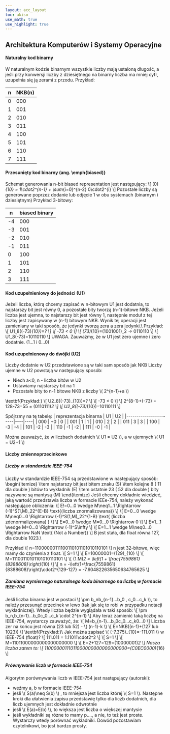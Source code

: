 ```yaml
---
layout: acc_layout
toc: akiso
use_math: true
use_highlight: true
---
```


Architektura Komputerów i Systemy Operacyjne
---

#### Naturalny kod binarny
W naturalnym kodzie binarnym wszystkie liczby mają ustaloną długość, a jeśli przy konwersji liczby z dziesiętnego na binarny liczba ma mniej cyfr, uzupełnia się ją zerami z przodu. Przykład:

| n | NKB(n) |
|---|--------|
| 0 | 000    |
| 1 | 001    |
| 2 | 010    |
| 3 | 011    |
| 4 | 100    |
| 5 | 101    |
| 6 | 110    |
| 7 | 111    |

#### Przesunięty kod binarny (ang. \emph{biased)}
Schemat generowania n-bit biased representation jest następujący:
\\[ (0)_{10} = 1\cdot2^{n-1} + \sum_{i=0}^{n-2} 0\cdot2^{i} \\]
Pozostałe liczby są generowane poprzez dodanie lub odjęcie 1 w obu systemach (binarnym i dziesiętnym)
Przykład 3-bitowy:

| n  | biased binary |
|----|---------------|
| -4 | 000           |
| -3 | 001           |
| -2 | 010           |
| -1 | 011           |
| 0  | 100           |
| 1  | 101           |
| 2  | 110           |
| 3  | 111           |

#### Kod uzupełnieniowy do jedności (U1)
Jeżeli liczba, którą chcemy zapisać w n-bitowym U1 jest dodatnia, to najstarszy bit jest równy 0, a pozostałe bity tworzą (n-1)-bitowe NKB.
Jeżeli liczba jest ujemna, to najstarszy bit jest równy 1, następnie moduł z tej liczby jest zapisywany w (n-1) bitowym NKB. Wynik tej operacji jest zamieniany w taki sposób, że jedynki tworzą zera a zera jedynki.\\
Przykład:
\\[ U1_8((-73)_{10})=? \\]
\\[ -73 < 0 \\]
\\[ (73)_{10}=(1001001)_2 -> 0110110 \\]
\\[ U1_8(-73)=10110110 \\]
UWAGA. Zauważmy, że w U1 jest zero ujemne i zero dodatnie. (1...1 i 0...0)

#### Kod uzupełnienowy do dwójki (U2)
Liczby dodatnie w U2 przedstawione są w taki sam sposób jak NKB
Liczby ujemne w U2 powstają w następujący sposób:
* Niech a<0, n - liczba bitów w U2
* Ustawiamy najstarszy bit na 1
* Pozostałe bity to n-1 bitowe NKB z liczby \\( 2^{n-1}+a \\)

\textbf{Przykład:}
\\[ U2_8((-73)_{10})=? \\]
\\[ -73 < 0 \\]
\\[ 2^{8-1}+(-73) = 128-73=55 = (0110111)_2 \\]
\\[ U2_8((-73)_{10})=10110111 \\]

Spójrzmy na tę tabelę:
| reprezentacja binarna | U1 | U2 |
|-----------------------|----|----|
| 000                   | +0 | 0  |
| 001                   | 1  | 1  |
| 010                   | 2  | 2  |
| 011                   | 3  | 3  |
| 100                   | -3 | -4 |
| 101                   | -2 | -3 |
| 110                   | -1 | -2 |
| 111                   | -0 | -1 |

Można zauważyć, że w liczbach dodatnich \\( U1 = U2 \\), a w ujemnych \\( U1 = U2+1 \\)
#### Liczby zmiennoprzecinkowe

##### Liczby w standardzie IEEE-754
Liczby w standardzie IEEE-754 są przedstawione w następujący sposób:
\begin{itemize}
\item najstarszy bit jest bitem znaku (S)
\item kolejne 8 ( 11 dla double ) bitów to wykładnik (E)
\item ostatnie 23 ( 52 dla double ) bity nazywane są mantysą (M)
\end{itemize}
Jeśli chcemy dokładnie wiedzieć, jaką wartość przedstawia liczba w formacie IEEe-754, należy wykonać następujące obliczenia:
\\[  E!=0...0 \wedge M\neq1...1 \Rightarrow (-1)^S(1,M)_22^{E-B} \text{(liczba znormalizowana)} \\]
\\[  E=0...0 \wedge M\neq0...0 \Rightarrow (-1)^S(1,M)_22^{1-B} \text{ (liczba zdenormalizowana) } \\]
\\[  E=0...0 \wedge M=0...0 \Rightarrow 0 \\]
\\[  E=1...1 \wedge M=0...0 \Rightarrow (-1)^S\infty \\]
\\[  E=1...1 \wedge M\neq0...0 \Rightarrow NaN \text{ (Not a Number)} \\]
B jest stała, dla float równa 127, dla double 1023.\\

Przykład
\\[  n=11000000111100110101101010110101  \\]
n jest 32-bitowe, więc mamy do czynienia z float.
\\[  S=1  \\]
\\[  E=10000001=(129)_{10} \\]
\\[  M=11100110101101010110101 \\]
\\[  (1.M)_2 = \left(1 + \frac{7559861}{8388608}\right)_{10} \\]
\\[  n = -\left(1+\frac{7559861}{8388608}\right)\cdot2^{129-127} = -7.604822635650634765625 \\]

##### Zamiana wymiernego naturalnego kodu binarnego na liczbę w formacie IEEE-754
Jeśli liczba binarna jest w postaci \\( \pm b_nb_{n-1}...b_0 , c_0...c_k \\), to należy przesunąć przecinek w lewo (tak jak się to robi w przypadku notacji wykładniczej). Wtedy liczba będzie wyglądała w taki sposób:
\\[ \pm b_n,b_{n-1}...b_0c_0...c_k \cdot 2^{n-1} \\]
Aby teraz zamienić taką liczbę na IEEE-754, wystarczy zauważyć, że:
\\[  M=b_{n-1}...b_0c_0...c_k0...0  \\]
Liczba zer na końcu jest równa (23 lub 52) - \\( (n-1)-k \\)
\\[  E=NKB((n-1)+(127 lub 1023)) \\]
\textbf{Przykład:}\\
Jak można zapisać \\( (-7.375)_{10}=-111.011 \\) w IEEE-754 (float)?
\\[ 111.011 = 1.11011\cdot2^2 \\]
\\[ S=1 \\]
\\[ M=11011000000000000000000 \\]
\\[ E=2+127=129=(10000001)_2 \\]
Nasza liczba zatem to: \\[ 11000000111011000000000000000000=(C0EC0000)_{16} \\]

##### Prównywanie liczb w formacie IEEE-754
Algorytm porównywania liczb w IEEE-754 jest następujący (autorski):
* weźmy a, b w formacie IEEE-754
* jeśli \\( S(a)\neq S(b) \\) , to mniejsza jest liczba której \\( S=1 \\). Następne kroki dla ułatwienia zapisu przedstawię tylko dla liczb dodatnich, dla liczb ujemnych jest dokładnie odwrotnie
* jeśli \\( E(a)=E(b) \\), to większa jest liczba o większej mantysie
* jeśli wykładniki są rózne to mamy p...., a nie, to też jest proste. Wystarczy wtedy porównać wykładniki. Dowód pozostawiam czytelnikowi, bo jest bardzo prosty.